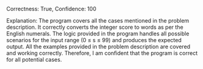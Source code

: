 Correctness: True, Confidence: 100

Explanation: The program covers all the cases mentioned in the problem description. It correctly converts the integer score to words as per the English numerals. The logic provided in the program handles all possible scenarios for the input range (0 ≤ s ≤ 99) and produces the expected output. All the examples provided in the problem description are covered and working correctly. Therefore, I am confident that the program is correct for all potential cases.